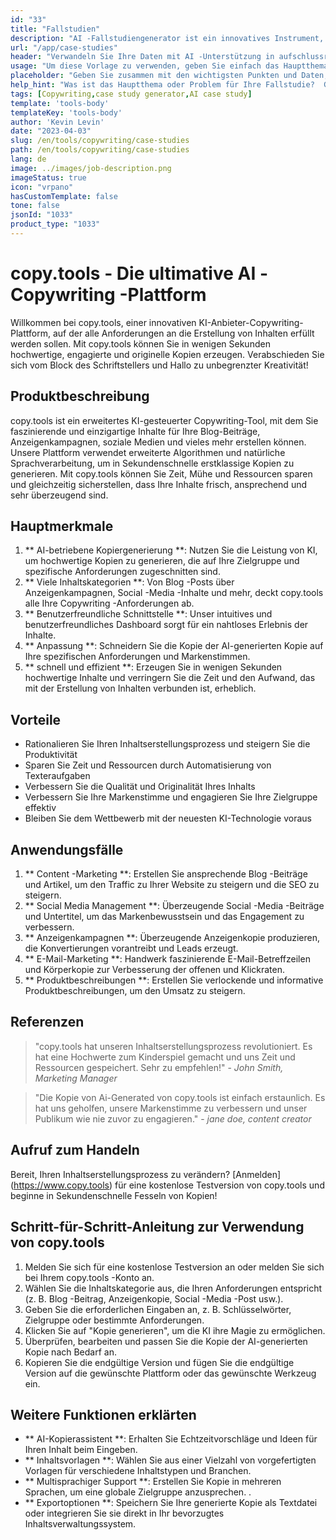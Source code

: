 ```yaml
---
id: "33"
title: "Fallstudien"
description: "AI -Fallstudiengenerator ist ein innovatives Instrument, das künstliche Intelligenz nutzt, um überzeugende Fallstudien zu erstellen.  Mit diesem leistungsstarken Tool können Sie gut strukturierte, engagierte und informative Fallstudien erstellen, die auf Ihren bereitgestellten Daten und wichtigen Punkten basieren und Ihnen Zeit und Mühe sparen."
url: "/app/case-studies"
header: "Verwandeln Sie Ihre Daten mit AI -Unterstützung in aufschlussreiche Fallstudien."
usage: "Um diese Vorlage zu verwenden, geben Sie einfach das Hauptthema Ihrer Fallstudie, die wichtigsten Punkte und alle relevanten Daten oder Statistiken ein.  Dieses Tool generiert dann eine gut strukturierte, faszinierende und informative Fallstudie, die auf Ihren Eingaben basiert."
placeholder: "Geben Sie zusammen mit den wichtigsten Punkten und Daten, die Sie in Ihre Fallstudie einbeziehen möchten, zusammen mit den wichtigsten Punkten ein: \ n \ nmain Betreff: Verbesserung der Kundenzufriedenheit in einem Einzelhandelsgeschäft \ n \ nkey points: \ n \ n1.  Identifizierung von Kundenschmerzpunkten \ n2.  Implementierung effektiver Lösungen \ n3.  Bewertung der Auswirkungen der Änderungen \ n \ ndata: Erhöhung der durchschnittlichen Kundenzufriedenheit von 3,5 auf 4,2 \ n \ nKeywords: Einzelhandel, Kundenzufriedenheit, Verbesserung"
help_hint: "Was ist das Hauptthema oder Problem für Ihre Fallstudie?  Geben Sie wichtige Punkte, Daten oder Statistiken an, die Sie einbeziehen möchten, und wir werden eine umfassende Fallstudie erstellen, die auf Ihren Eingaben basiert."
tags: [Copywriting,case study generator,AI case study]
template: 'tools-body'
templateKey: 'tools-body'
author: 'Kevin Levin'
date: "2023-04-03"
slug: /en/tools/copywriting/case-studies
path: /en/tools/copywriting/case-studies
lang: de
image: ../images/job-description.png
imageStatus: true
icon: "vrpano"
hasCustomTemplate: false
tone: false
jsonId: "1033"
product_type: "1033"
---
```

# copy.tools - Die ultimative AI -Copywriting -Plattform

Willkommen bei copy.tools, einer innovativen KI-Anbieter-Copywriting-Plattform, auf der alle Anforderungen an die Erstellung von Inhalten erfüllt werden sollen.  Mit copy.tools können Sie in wenigen Sekunden hochwertige, engagierte und originelle Kopien erzeugen.  Verabschieden Sie sich vom Block des Schriftstellers und Hallo zu unbegrenzter Kreativität!

## Produktbeschreibung

copy.tools ist ein erweitertes KI-gesteuerter Copywriting-Tool, mit dem Sie faszinierende und einzigartige Inhalte für Ihre Blog-Beiträge, Anzeigenkampagnen, soziale Medien und vieles mehr erstellen können.  Unsere Plattform verwendet erweiterte Algorithmen und natürliche Sprachverarbeitung, um in Sekundenschnelle erstklassige Kopien zu generieren.  Mit copy.tools können Sie Zeit, Mühe und Ressourcen sparen und gleichzeitig sicherstellen, dass Ihre Inhalte frisch, ansprechend und sehr überzeugend sind.

## Hauptmerkmale

1. ** AI-betriebene Kopiergenerierung **: Nutzen Sie die Leistung von KI, um hochwertige Kopien zu generieren, die auf Ihre Zielgruppe und spezifische Anforderungen zugeschnitten sind.
 2. ** Viele Inhaltskategorien **: Von Blog -Posts über Anzeigenkampagnen, Social -Media -Inhalte und mehr, deckt copy.tools alle Ihre Copywriting -Anforderungen ab.
 3. ** Benutzerfreundliche Schnittstelle **: Unser intuitives und benutzerfreundliches Dashboard sorgt für ein nahtloses Erlebnis der Inhalte.
 4. ** Anpassung **: Schneidern Sie die Kopie der AI-generierten Kopie auf Ihre spezifischen Anforderungen und Markenstimmen.
 5. ** schnell und effizient **: Erzeugen Sie in wenigen Sekunden hochwertige Inhalte und verringern Sie die Zeit und den Aufwand, das mit der Erstellung von Inhalten verbunden ist, erheblich.

## Vorteile

- Rationalieren Sie Ihren Inhaltserstellungsprozess und steigern Sie die Produktivität
 - Sparen Sie Zeit und Ressourcen durch Automatisierung von Texteraufgaben
 - Verbessern Sie die Qualität und Originalität Ihres Inhalts
 - Verbessern Sie Ihre Markenstimme und engagieren Sie Ihre Zielgruppe effektiv
 - Bleiben Sie dem Wettbewerb mit der neuesten KI-Technologie voraus

## Anwendungsfälle

1. ** Content -Marketing **: Erstellen Sie ansprechende Blog -Beiträge und Artikel, um den Traffic zu Ihrer Website zu steigern und die SEO zu steigern.
 2. ** Social Media Management **: Überzeugende Social -Media -Beiträge und Untertitel, um das Markenbewusstsein und das Engagement zu verbessern.
 3. ** Anzeigenkampagnen **: Überzeugende Anzeigenkopie produzieren, die Konvertierungen vorantreibt und Leads erzeugt.
 4. ** E-Mail-Marketing **: Handwerk faszinierende E-Mail-Betreffzeilen und Körperkopie zur Verbesserung der offenen und Klickraten.
 5. ** Produktbeschreibungen **: Erstellen Sie verlockende und informative Produktbeschreibungen, um den Umsatz zu steigern.

## Referenzen

> "copy.tools hat unseren Inhaltserstellungsprozess revolutioniert. Es hat eine Hochwerte zum Kinderspiel gemacht und uns Zeit und Ressourcen gespeichert. Sehr zu empfehlen!"  - _John Smith, Marketing Manager_

> "Die Kopie von Ai-Generated von copy.tools ist einfach erstaunlich. Es hat uns geholfen, unsere Markenstimme zu verbessern und unser Publikum wie nie zuvor zu engagieren."  - _jane doe, content creator_

## Aufruf zum Handeln

Bereit, Ihren Inhaltserstellungsprozess zu verändern?  [Anmelden] (https://www.copy.tools) für eine kostenlose Testversion von copy.tools und beginne in Sekundenschnelle Fesseln von Kopien!

## Schritt-für-Schritt-Anleitung zur Verwendung von copy.tools

1. Melden Sie sich für eine kostenlose Testversion an oder melden Sie sich bei Ihrem copy.tools -Konto an.
 2. Wählen Sie die Inhaltskategorie aus, die Ihren Anforderungen entspricht (z. B. Blog -Beitrag, Anzeigenkopie, Social -Media -Post usw.).
 3. Geben Sie die erforderlichen Eingaben an, z. B. Schlüsselwörter, Zielgruppe oder bestimmte Anforderungen.
 4. Klicken Sie auf "Kopie generieren", um die KI ihre Magie zu ermöglichen.
 5. Überprüfen, bearbeiten und passen Sie die Kopie der AI-generierten Kopie nach Bedarf an.
 6. Kopieren Sie die endgültige Version und fügen Sie die endgültige Version auf die gewünschte Plattform oder das gewünschte Werkzeug ein.

## Weitere Funktionen erklärten

- ** AI-Kopierassistent **: Erhalten Sie Echtzeitvorschläge und Ideen für Ihren Inhalt beim Eingeben.
 - ** Inhaltsvorlagen **: Wählen Sie aus einer Vielzahl von vorgefertigten Vorlagen für verschiedene Inhaltstypen und Branchen.
 - ** Multisprachiger Support **: Erstellen Sie Kopie in mehreren Sprachen, um eine globale Zielgruppe anzusprechen.
 .
 - ** Exportoptionen **: Speichern Sie Ihre generierte Kopie als Textdatei oder integrieren Sie sie direkt in Ihr bevorzugtes Inhaltsverwaltungssystem.
